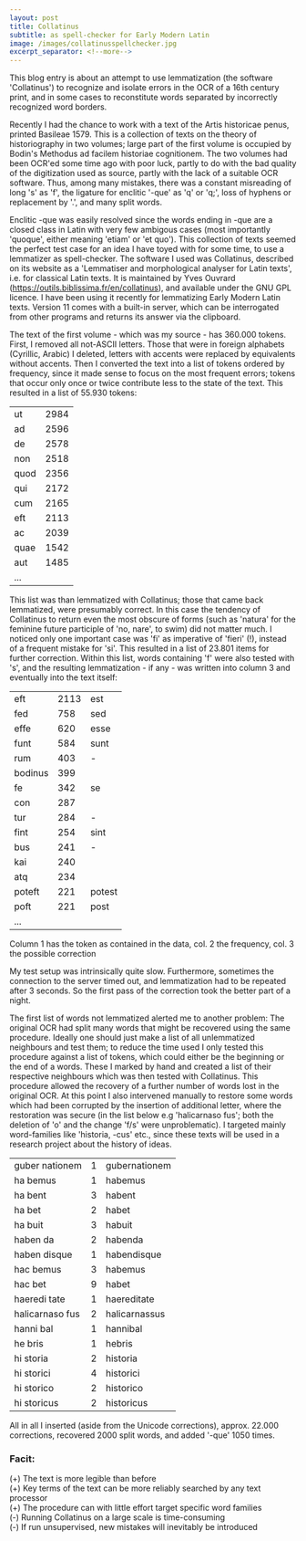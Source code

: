 ```yaml
---
layout: post
title: Collatinus 
subtitle: as spell-checker for Early Modern Latin
image: /images/collatinusspellchecker.jpg
excerpt_separator: <!--more-->
---
```

This blog entry is about an attempt to use lemmatization (the software 'Collatinus') to recognize and isolate errors in the OCR of a 16th century print, and in some cases to reconstitute words  separated by incorrectly recognized word borders.
<!--more-->

Recently I had the chance to work with a text of the Artis historicae penus, printed Basileae 1579. This is a collection of texts on the theory of historiography in two volumes; large part of the first volume is occupied by Bodin's Methodus ad facilem historiae cognitionem. The two volumes had been OCR'ed some time ago with poor luck, partly to do with the bad quality of the digitization used as source, partly with the lack of a suitable OCR software. Thus, among many mistakes, there was a constant misreading of long 's' as 'f', the ligature for enclitic '-que' as 'q' or 'q;', loss of hyphens or replacement by '.', and many split words.

Enclitic -que was easily resolved since the words ending in -que are a closed class in Latin with very few ambigous cases (most importantly 'quoque', either meaning 'etiam' or 'et quo'). This collection of texts seemed the perfect test case for an idea I have toyed with for some time, to use a lemmatizer as spell-checker. The software I used was Collatinus, described on its website as a 'Lemmatiser and morphological analyser for Latin texts', i.e. for classical Latin texts. It is maintained by Yves Ouvrard (https://outils.biblissima.fr/en/collatinus), and available under the GNU GPL licence. I have been using it recently for lemmatizing Early Modern Latin texts. Version 11 comes with a built-in server, which can be interrogated from other programs and returns its answer via the clipboard.

The text of the first volume - which was my source - has 360.000 tokens. First, I removed all not-ASCII letters. Those that were in foreign alphabets (Cyrillic, Arabic) I deleted, letters with accents were replaced by equivalents without accents. Then I converted the text into a list of tokens ordered by frequency, since it made sense to focus on the most frequent errors; tokens that occur only once or twice contribute less to the state of the text. This resulted in a list of 55.930 tokens:

<DIV align="center">
  
<TABLE>
<TR><TD align="left">ut </TD><TD  align="left"> 2984</TD></TR>
<TR><TD align="left">ad </TD><TD  align="left">2596</TD></TR>
<TR><TD align="left">de </TD><TD  align="left">2578</TD></TR>
<TR><TD  align="left">non </TD><TD  align="left">2518</TD></TR>
<TR><TD  align="left">quod </TD><TD  align="left">2356</TD></TR>
<TR><TD  align="left">qui </TD><TD  align="left">2172</TD></TR>
<TR><TD  align="left">cum </TD><TD  align="left">2165</TD></TR>
<TR><TD  align="left">eft </TD><TD  align="left">2113</TD></TR>
<TR><TD  align="left">ac </TD><TD  align="left">2039</TD></TR>
<TR><TD  align="left">quae </TD><TD  align="left">1542</TD></TR>
<TR><TD  align="left">aut</TD><TD  align="left">1485</TD></TR>
<TR><TD  align="left">...</TD><TD  align="left"> </TD></TR>
</TABLE>

</DIV>

This list was than lemmatized with Collatinus; those that came back lemmatized, were presumably correct. In this case the tendency of Collatinus to return even the most obscure of forms (such as 'natura' for the feminine future participle of 'no, nare', to swim) did not matter much. I noticed only one important case was 'fi' as imperative of 'fieri' (!), instead of a frequent mistake for 'si'. This resulted in a list of 23.801 items for further correction. Within this list, words containing 'f' were also tested with 's', and the resulting lemmatization - if any - was written into column 3 and eventually into the text itself: 

<DIV align="center">
<TABLE>
<TR><TD  align="left">eft</TD><TD  align="left">2113</TD><TD  align="left">est</TD></TR>
<TR><TD  align="left">fed</TD><TD  align="left">758</TD><TD  align="left">sed</TD></TR>
<TR><TD  align="left">effe</TD><TD  align="left">620</TD><TD  align="left">esse</TD></TR>
<TR><TD  align="left">funt</TD><TD  align="left">584</TD><TD  align="left">sunt</TD></TR>
<TR><TD  align="left">rum</TD><TD  align="left">403</TD><TD  align="left">-</TD></TR>
<TR><TD  align="left">bodinus</TD><TD  align="left">399</TD><TD  align="left"></TD></TR>
<TR><TD  align="left">fe</TD><TD  align="left">342</TD><TD  align="left">se</TD></TR>
<TR><TD  align="left">con</TD><TD  align="left">287</TD><TD  align="left"></TD></TR>
<TR><TD  align="left">tur</TD><TD  align="left">284</TD><TD  align="left">-</TD></TR>
<TR><TD  align="left">fint</TD><TD  align="left">254</TD><TD  align="left">sint</TD></TR>
<TR><TD  align="left">bus</TD><TD  align="left">241</TD><TD  align="left">-</TD></TR>
<TR><TD  align="left">kai</TD><TD  align="left">240</TD><TD  align="left"></TD></TR>
<TR><TD  align="left">atq</TD><TD  align="left">234</TD><TD  align="left"></TD></TR>
<TR><TD  align="left">poteft</TD><TD  align="left">221</TD><TD  align="left">potest</TD></TR>
<TR><TD  align="left">poft</TD><TD  align="left">221</TD><TD  align="left">post</TD></TR>
<TR><TD  align="left">...</TD></TR>
</TABLE>
</DIV>

Column 1 has the token as contained in the data, col. 2 the frequency, col. 3 the possible correction

My test setup was intrinsically quite slow. Furthermore, sometimes the connection to the server timed out, and lemmatization had to be repeated after 3 seconds. So the first pass of the correction took the better part of a night.

The first list of words not lemmatized alerted me to another problem: The original OCR had split many words that might be recovered using the same procedure. Ideally one should just make a list of all unlemmatized neighbours and test them; to reduce the time used I only tested this procedure against a list of tokens, which could either be the beginning or the end of a words. These I marked by hand and created a list of their respective neighbours which was then tested with Collatinus. This procedure allowed the recovery of a further number of words lost in the original OCR. At this point I also intervened manually to restore some words which had been corrupted by the insertion of additional letter, where the restoration was secure (in the list below e.g 'halicarnaso fus'; both the deletion of 'o' and the change 'f/s' were unproblematic). I targeted mainly word-families like 'historia, -cus' etc., since these texts will be used in a research project about the history of ideas.

<DIV align="center">
<TABLE>
<TR><TD  align="left"> guber nationem </TD><TD  align="left"> 1 </TD><TD  align="left"> gubernationem</TD></TR>
<TR><TD  align="left"> ha bemus</TD><TD  align="left">1</TD><TD  align="left">habemus</TD></TR>
<TR><TD  align="left"> ha bent</TD><TD  align="left">3</TD><TD  align="left">habent</TD></TR>
<TR><TD  align="left"> ha bet</TD><TD  align="left">2</TD><TD  align="left">habet</TD></TR>
<TR><TD  align="left"> ha buit</TD><TD  align="left">3</TD><TD  align="left">habuit</TD></TR>
<TR><TD  align="left"> haben da</TD><TD  align="left">2</TD><TD  align="left">habenda</TD></TR>
<TR><TD  align="left"> haben disque</TD><TD  align="left">1</TD><TD  align="left">habendisque</TD></TR>
<TR><TD  align="left"> hac bemus</TD><TD  align="left">3</TD><TD  align="left">habemus</TD></TR>
<TR><TD  align="left"> hac bet</TD><TD  align="left">9</TD><TD  align="left">habet</TD></TR>
<TR><TD  align="left"> haeredi tate</TD><TD  align="left">1</TD><TD  align="left">haereditate</TD></TR>
<TR><TD  align="left"> halicarnaso fus</TD><TD  align="left">2</TD><TD  align="left">halicarnassus</TD></TR>
<TR><TD  align="left"> hanni bal</TD><TD  align="left">1</TD><TD  align="left">hannibal</TD></TR>
<TR><TD  align="left"> he bris</TD><TD  align="left">1</TD><TD  align="left">hebris</TD></TR>
<TR><TD  align="left"> hi storia</TD><TD  align="left">2</TD><TD  align="left">historia</TD></TR>
<TR><TD  align="left"> hi storici</TD><TD  align="left">4</TD><TD  align="left">historici</TD></TR>
<TR><TD  align="left"> hi storico</TD><TD  align="left">2</TD><TD  align="left">historico</TD></TR>
<TR><TD  align="left"> hi storicus</TD><TD  align="left">2</TD><TD  align="left">historicus</TD></TR>
</TABLE>
</DIV>

All in all I inserted (aside from the Unicode corrections), approx. 22.000 corrections, recovered 2000 split words, and added '-que' 1050 times.

### Facit: 
(+) The text is more legible than before<BR>
(+) Key terms of the text can be more reliably searched by any text processor<BR>
(+) The procedure can with little effort target specific word families<BR>
(-) Running Collatinus on a large scale is time-consuming<BR>
(-) If run unsupervised, new mistakes will inevitably be introduced
